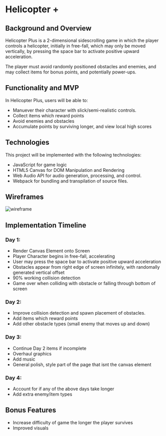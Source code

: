 # Helicopter +
## Background and Overview
Helicopter Plus is a 2-dimensional sidescrolling game in which the player controls a helicopter, initially in
free-fall, which may only be moved vertically, by pressing the space bar to activate positive upward acceleration.

The player must avoid randomly positioned obstacles and enemies, and may collect items for bonus points, and potentially
power-ups.


## Functionality and MVP

In Helicopter Plus, users will be able to:

* Manuever their character with slick/semi-realistic controls.
* Collect items which reward points
* Avoid enemies and obstacles
* Accumulate points by surviving longer, and view local high scores

## Technologies

This project will be implemented with the following technologies:

* JavaScript for game logic
* HTML5 Canvas for DOM Manipulation and Rendering
* Web Audio API for audio generation, processing, and control.
* Webpack for bundling and transpilation of source files.

## Wireframes

![wireframe](https://i.imgur.com/y5tVRBC.png)

## Implementation Timeline

### Day 1:
* Render Canvas Element onto Screen
* Player Character begins in free-fall, accelerating
* User may press the space bar to activate positive upward acceleration
* Obstacles appear from right edge of screen infinitely, with randomally generated vertical offset
* 90% working collision detection
* Game over when colliding with obstacle or falling through bottom of screen

### Day 2:
* Improve collision detection and spawn placement of obstacles.
* Add items which reward points
* Add other obstacle types (small enemy that moves up and down)

### Day 3:
* Continue Day 2 items if incomplete
* Overhaul graphics
* Add music
* General polish, style part of the page that isnt the canvas element

### Day 4:
* Account for if any of the above days take longer
* Add extra enemy/item types

## Bonus Features
* Increase difficulty of game the longer the player survives
* Improved visuals
